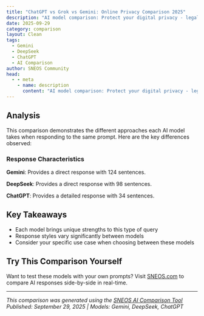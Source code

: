```yaml
---
title: "ChatGPT vs Grok vs Gemini: Online Privacy Comparison 2025"
description: "AI model comparison: Protect your digital privacy - legal strategies against data harvesting..."
date: 2025-09-29
category: comparison
layout: Clean
tags:
  - Gemini
  - DeepSeek
  - ChatGPT
  - AI Comparison
author: SNEOS Community
head:
  - - meta
    - name: description
      content: "AI model comparison: Protect your digital privacy - legal strategies against data harvesting..."
---
```


<ChatComparison
  title="ChatGPT vs Grok vs Gemini: Online Privacy Comparison 2025"
  prompt="Protect your digital privacy - legal strategies against data harvesting"
  :responses='{
    "Gemini": "Okay, let\u0027s dive into legal strategies for protecting your digital privacy against data harvesting. This is a complex area, and the effectiveness of any strategy depends on where you live, the specific practices of the data harvester, and the terms of service you\u0027ve agreed to. However, here\u0027s a breakdown of some potential legal and quasi-legal approaches:\n\n**I. Understanding the Landscape: Data Harvesting \u0026 Your Rights**\n\nBefore we get into strategies, it\u0027s crucial to understand what data harvesting is and what rights you *might* have.\n\n*   **What is Data Harvesting?**  Broadly, it\u0027s the collection of data from the internet and other sources, often without explicit consent or in ways that exceed the originally intended use.  This can include:\n    *   **Scraping:**  Automatically extracting data from websites.\n    *   **Crawling:**  Indexing websites for search engines, but also potentially collecting user data.\n    *   **Data Mining:**  Analyzing large datasets to identify patterns and insights, often from data collected passively.\n    *   **Tracking:** Using cookies, pixels, and other technologies to monitor user behavior across websites and apps.\n    *   **Combining Datasets:** Merging data from multiple sources to create more comprehensive user profiles.\n\n*   **Key Legal Concepts and Regulations:**\n    *   **GDPR (General Data Protection Regulation - EU):**  A powerful regulation that provides strong rights to individuals regarding their personal data. Key principles include:\n        *   **Consent:**  Data collection must be based on informed and explicit consent.\n        *   **Right to Access:**  Individuals have the right to access their data held by organizations.\n        *   **Right to Rectification:**  Individuals can correct inaccurate data.\n        *   **Right to Erasure (\u0022Right to be Forgotten\u0022):**  Individuals can request that their data be deleted.\n        *   **Data Minimization:**  Organizations should only collect data that is necessary for a specific purpose.\n        *   **Data Portability:** Individuals can transfer their data to another service provider.\n    *   **CCPA/CPRA (California Consumer Privacy Act/California Privacy Rights Act - US):** Provides California residents with rights similar to GDPR, including the right to know what data is collected, the right to delete data, and the right to opt-out of the sale of their data.  (Note: \u0022Sale\u0022 is defined broadly and can include sharing data for advertising purposes).\n    *   **Other US State Laws:** Many other states in the US have enacted or are considering similar privacy laws. Examples include Virginia (VCDPA), Colorado (CPA), Utah (UCPA), and Connecticut (CTDPA).\n    *   **COPPA (Children\u0027s Online Privacy Protection Act - US):**  Protects the privacy of children under 13 online.\n    *   **Wiretap Laws (Various Jurisdictions):**  Laws that prohibit the interception of electronic communications without consent. These may be relevant to some forms of data harvesting.\n    *   **Computer Fraud and Abuse Act (CFAA - US):**  Can be used in some cases to target unauthorized access to computer systems for data harvesting, but its applicability is often debated.\n    *   **Terms of Service/Privacy Policies:**  Agreements you make with websites and apps that outline how your data will be collected and used.\n    *   **Copyright Law:** If the data harvesting involves unauthorized copying of copyrighted material, copyright law may offer some protection.\n    *   **Trade Secret Law:** If the data harvesting involves theft of trade secrets, trade secret law may offer protection.\n\n**II. Legal Strategies \u0026 Actions You Can Take:**\n\nHere\u0027s a breakdown of legal strategies, ranging from proactive steps to reactive measures:\n\n*   **A. Proactive Measures (Prevention \u0026 Awareness):**\n\n    1.  **Read Privacy Policies and Terms of Service Carefully:** This is *critical*.  Understand what data is being collected and how it will be used.  Look for opt-out provisions.  Be wary of vague or overly broad language.  If you don\u0027t understand something, contact the organization for clarification.\n    2.  **Use Privacy-Enhancing Technologies:**\n        *   **Privacy-Focused Browsers:**  Brave, Firefox (with privacy settings configured), DuckDuckGo.\n        *   **VPNs (Virtual Private Networks):**  Encrypt your internet traffic and mask your IP address.\n        *   **Ad Blockers:**  Block tracking scripts and cookies.\n        *   **Privacy Extensions:**  Privacy Badger, uBlock Origin, Ghostery, Disconnect.\n        *   **Secure Email Providers:** ProtonMail, Tutanota.\n        *   **Encrypted Messaging Apps:** Signal, Wire.\n    3.  **Minimize Your Digital Footprint:**\n        *   **Be selective about what you share online:**  Think before you post on social media.\n        *   **Use aliases or pseudonyms:** Where appropriate.\n        *   **Review and adjust privacy settings on social media and other online accounts:**  Limit who can see your posts and information.\n        *   **Disable location services when not needed:**  Apps often track your location even when you\u0027re not actively using them.\n        *   **Regularly clear your browser history, cookies, and cache.**\n    4.  **Use Strong, Unique Passwords and a Password Manager:** This helps prevent account breaches that could expose your data.\n    5.  **Use Multi-Factor Authentication (MFA) whenever possible:** Adds an extra layer of security to your accounts.\n    6.  **Regularly Review App Permissions:**  See what permissions your apps have (e.g., access to your contacts, location, camera). Revoke permissions that are not necessary.\n    7.  **Opt-Out of Data Sharing:** Many websites and apps offer options to opt-out of data sharing for advertising or other purposes.  Look for these options in privacy settings.  Services like the Digital Advertising Alliance (DAA) offer tools to opt-out of targeted advertising.\n    8. **Use temporary email addresses when signing up for new services**: This will prevent the use of your main email being used to harvest data.\n    9. **Be aware of phishing scams**: Avoid clicking on suspicious links or opening attachments from unknown senders.\n    10. **Consider using a data broker removal service**: These services can help you remove your information from data broker websites.\n\n*   **B. Reactive Measures (When You Suspect Data Harvesting):**\n\n    1.  **Document Everything:**  Keep records of any suspected data harvesting activities, including dates, times, websites involved, and any evidence you can gather.\n    2.  **Exercise Your Rights Under GDPR/CCPA/Other Privacy Laws (If Applicable):**\n        *   **Data Access Request:**  Request a copy of your personal data from the organization. This will help you understand what data they have collected.\n        *   **Data Rectification Request:**  Request that any inaccurate data be corrected.\n        *   **Data Erasure Request (Right to be Forgotten):**  Request that your data be deleted.\n        *   **Opt-Out of Sale (Under CCPA/CPRA):**  Opt-out of the sale of your data.\n        *   **Object to Processing (Under GDPR):** Object to the processing of your personal data based on legitimate interests or direct marketing purposes.\n        *   **Restriction of Processing (Under GDPR):**  Request that the organization restrict the processing of your data in certain circumstances.\n        *   **Data Portability Request (Under GDPR):** Request that your data be transferred to another service provider.\n\n        *   **How to make a request:**  Most privacy policies will outline how to make these requests.  Often, there will be a designated email address or online form.  Be clear and specific in your request.\n    3.  **Contact the Data Harvester Directly:**  Before taking legal action, consider contacting the data harvester to explain your concerns and demand that they cease their activities. This may resolve the issue without the need for litigation. Keep a record of all communication.\n    4.  **Report to Regulatory Authorities:**\n        *   **GDPR:**  Report violations to your national data protection authority (e.g., the Information Commissioner\u0027s Office (ICO) in the UK, the CNIL in France, the Bundesbeauftragte f\u00FCr den Datenschutz und die Informationsfreiheit (BfDI) in Germany).\n        *   **CCPA/CPRA:**  Report violations to the California Attorney General.\n        *   **FTC (Federal Trade Commission - US):**  Report deceptive or unfair business practices related to data privacy.\n        *   **State Attorneys General (US):**  Many state attorneys general have consumer protection divisions that can investigate data privacy violations.\n    5.  **Consider Legal Action:** If other measures fail, you may have grounds to sue the data harvester. This will depend on the laws in your jurisdiction and the specific facts of your case.  Possible causes of action could include:\n        *   **Breach of Contract:**  If the data harvesting violates the terms of service or privacy policy you agreed to.\n        *   **Violation of Privacy Laws (e.g., GDPR, CCPA):**  If the data harvesting violates applicable privacy laws.\n        *   **Trespass to Chattels:**  (In some jurisdictions) If the data harvesting involves unauthorized access to your computer system.\n        *   **Intrusion Upon Seclusion:**  (In some jurisdictions) If the data harvesting is highly offensive and intrudes upon your reasonable expectation of privacy.\n        *   **Copyright Infringement:** If copyrighted content was illegally copied.\n        *   **Trade Secret Misappropriation:** If trade secrets were stolen.\n\n        *   **Consult with an Attorney:**  It is essential to consult with an attorney who specializes in data privacy law to determine your legal options.  They can assess the strength of your case and advise you on the best course of action.\n\n**III.  Challenges and Limitations**\n\n*   **Identifying the Data Harvester:**  It can be difficult to identify who is behind the data harvesting, especially if they are using sophisticated techniques to mask their identity.\n*   **Jurisdictional Issues:**  If the data harvester is located in a different jurisdiction, it may be difficult to enforce your legal rights.\n*   **Terms of Service Limitations:**  Many websites and apps have terms of service that limit their liability for data harvesting.\n*   **Evolving Technology:**  Data harvesting techniques are constantly evolving, making it difficult for the law to keep pace.\n*   **Lack of Transparency:** Many data harvesting practices are opaque, making it difficult to understand what data is being collected and how it is being used.\n*   **Costs of Litigation:** Legal action can be expensive and time-consuming.\n\n**IV. Key Considerations:**\n\n*   **Location Matters:** Your legal rights are heavily dependent on your location (e.g., EU, California, other US state, other country).\n*   **Specificity is Key:**  Vague claims are unlikely to be successful.  You need to provide specific evidence of data harvesting activities.\n*   **Time is of the Essence:**  Many privacy laws have deadlines for filing claims.\n\n**Disclaimer:** This information is for general informational purposes only and does not constitute legal advice. You should consult with an attorney to discuss your specific situation and legal options.\n",
    "DeepSeek": "Of course. Protecting your digital privacy against pervasive data harvesting requires a multi-layered approach, combining technical tools with strategic legal and quasi-legal actions. The goal is to make your data harder to collect, less valuable to harvesters, and to exercise the legal rights you already have.\n\nHere is a comprehensive guide to legal and strategic actions you can take.\n\n### Core Philosophy: Minimize, Obfuscate, and Assert Your Rights\n\nThis isn\u0027t about becoming a ghost; it\u0027s about significantly raising the cost and effort for companies to track you, making you a less attractive target.\n\n---\n\n### Part 1: The Foundation - Proactive Legal Strategies\n\nThese actions use existing laws and regulations to your advantage.\n\n#### 1. Exercise Your Rights Under Data Privacy Laws\nSeveral major jurisdictions have laws that grant you specific rights over your data. Use them.\n\n*   **General Data Protection Regulation (GDPR) - For EU Residents/Citizens:** This is a powerful law that applies to any company processing the data of people in the EU.\n    *   **Right to Access (Article 15):** You can request a copy of all personal data a company holds about you.\n    *   **Right to Erasure / \u0022Right to be Forgotten\u0022 (Article 17):** You can request the deletion of your personal data.\n    *   **Right to Object (Article 21):** You can object to the processing of your data for purposes like direct marketing.\n    *   **How to Use This:** Look for the \u0022Privacy\u0022 or \u0022Data Subject Request\u0022 section on any company\u0027s website. They are legally required to provide a mechanism for these requests. Use templated emails (easily found online) to make these requests.\n\n*   **California Consumer Privacy Act (CCPA/CPRA) - For California Residents:** Similar to GDPR, it provides strong rights for Californians.\n    *   **Right to Know:** You can ask what personal information is collected, used, shared, or sold.\n    *   **Right to Delete:** Similar to the GDPR\u0027s right to erasure.\n    *   **Right to Opt-Out of Sale/Sharing:** You can direct companies to stop selling or sharing your personal information.\n    *   **How to Use This:** Look for a \u0022Do Not Sell or Share My Personal Information\u0022 link at the bottom of a company\u0027s homepage. Click it. This is one of the most effective single clicks for privacy.\n\n*   **Other State Laws (Virginia, Colorado, Utah, Connecticut, etc.):** Many US states have enacted their own privacy laws with similar rights. If you are a resident of these states, familiarize yourself with your rights.\n\n#### 2. Leverage \u0022Do Not Sell\u0022 and Opt-Out Mechanisms\nThis is a practical application of the laws above, but it\u0027s so important it deserves its own section.\n\n*   **Global Privacy Control (GPC):** This is a technical standard that broadcasts a \u0022Do Not Sell\u0022 signal from your browser to every website you visit. It\u0027s like a \u0022Do Not Call\u0022 list for your browser.\n    *   **Action:** Enable GPC in your browser settings (some browsers like Brave have it built-in) or use a browser extension. The **Electronic Frontier Foundation (EFF)** and other privacy groups endorse this.\n\n*   **Industry Opt-Out Tools:**\n    *   **Network Advertising Initiative (NAI) Opt-Out:** Allows you to opt out of targeted advertising from its member companies.\n    *   **Digital Advertising Alliance (DAA) Opt-Out:** Provides tools to opt out of interest-based advertising from participating companies.\n    *   **Action:** Visit these sites and opt out. Remember to do this on all browsers you use.\n\n#### 3. Master the Art of Contractual Agreements: Terms of Service \u0026 Privacy Policies\nYou have a contractual relationship with every service you use.\n\n*   **Read and Understand (at least the key parts):** Use tools like **Terms of Service; Didn\u0027t Read (tosdr.org)** which grades and summarizes the privacy aspects of popular services.\n*   **Vote with Your Feet:** The most powerful legal strategy is to refuse the contract. If a company\u0027s data harvesting practices are egregious, do not use their service. Choose a privacy-respecting alternative.\n*   **Adjust Privacy Settings Immediately:** Upon signing up for any new service, go directly to the privacy settings and disable everything non-essential, especially personalized ads and data sharing with \u0022partners.\u0022\n\n---\n\n### Part 2: Strategic \u0026 Technical Actions to Support Your Legal Stance\n\nThese actions make the legal strategies above more effective by reducing your digital footprint.\n\n#### 1. Minimize Data at the Source\n*   **Practice Data Minimalism:** Never provide more information than is absolutely necessary. Use a fake birth date, a secondary email, or a pseudonym where possible.\n*   **Use Alias and Masking Services:** Services like **SimpleLogin** or **AnonAddy** allow you to create unique, random email aliases for every website. If an alias starts getting spam, you know who sold your data and can disable it without affecting your primary email.\n*   **Use a Virtual Private Network (VPN):** A reputable VPN encrypts your internet traffic and masks your IP address from your Internet Service Provider (ISP) and the websites you visit, preventing them from building a location-based profile.\n\n#### 2. Obfuscate and Compartmentalize\n*   **Use Privacy-Focused Browsers:** **Firefox** (with strong privacy settings) and **Brave** are excellent choices that block trackers by default.\n*   **Employ Browser Extensions:**\n    *   **uBlock Origin:** A powerful ad-blocker that also blocks trackers.\n    *   **Privacy Badger (EFF):** Automatically learns and blocks invisible trackers.\n    *   **ClearURLs:** Removes tracking elements from URLs.\n*   **Compartmentalize with Browser Profiles/Containers:** Use Firefox\u0027s \u0022Multi-Account Containers\u0022 to isolate your online activities. You can have one container for Facebook, one for Google, one for banking, etc. This prevents companies from tracking you across different parts of your life.\n\n#### 3. Choose Privacy-Respecting Alternatives\nYour choice of service is a powerful market signal.\n*   **Search Engine:** Use **DuckDuckGo** or **Startpage** instead of Google.\n*   **Email:** Use **ProtonMail** or **Tutanota** instead of Gmail.\n*   **Browser:** Use **Firefox** or **Brave** instead of Chrome.\n*   **Cloud Storage:** Use **Tresorit** or **Sync.com** instead of Dropbox or Google Drive.\n\n---\n\n### Part 3: The Action Plan - A Step-by-Step Strategy\n\n**Phase 1: The \u0022Low-Hanging Fruit\u0022 (1-2 Hours)**\n1.  Install **uBlock Origin** and **Privacy Badger** on your main browser.\n2.  Go to the **NAI** and **DAA** websites and opt out.\n3.  Enable **GPC** in your browser settings.\n4.  Audit the privacy settings on your top 5 most-used services (Facebook, Google, etc.) and lock them down.\n\n**Phase 2: The \u0022Deep Clean\u0022 (A Weekend)**\n1.  Use a template to submit **Data Access Requests** to the big data brokers (Google, Facebook, Amazon). See what they have on you.\n2.  Start using **email aliases** for all new signups.\n3.  Set up **Firefox Containers** for your most problematic accounts (Facebook, Google, LinkedIn).\n4.  Research and switch **one core service** to a privacy-focused alternative (e.g., change your default search engine).\n\n**Phase 3: \u0022Ongoing Vigilance\u0022 (Habit)**\n1.  **Before signing up for any new service,** check its rating on \u0060tosdr.org\u0060.\n2.  **Default to saying \u0022no\u0022** to any request for permissions, notifications, or data.\n3.  **Periodically repeat** the opt-out processes, as cookies can be reset.\n\n### Important Disclaimer\n\n**This information is for educational purposes and does not constitute legal advice.** The legal landscape for digital privacy is complex and rapidly evolving. For specific legal matters, please consult with a qualified attorney specializing in privacy law.\n\nBy combining these legal strategies with robust technical habits, you move from being a passive data source to an active, empowered individual in control of your digital identity. You are making a conscious choice to protect what is rightfully yours.",
    "ChatGPT": "Protecting your digital privacy from data harvesting involves employing a combination of legal strategies, technical measures, and best practices. Below are some key legal strategies you can consider to safeguard your personal data:\n\n### 1. Understand Your Rights Under Data Protection Laws\n- **Know applicable laws:** Familiarize yourself with laws that protect your data privacy such as the General Data Protection Regulation (GDPR) in the EU, the California Consumer Privacy Act (CCPA) in the US, and other regional regulations.\n- **Right to access:** These laws generally grant you the right to access personal data companies hold about you.\n- **Right to deletion:** You can request deletion of your data (right to be forgotten).\n- **Right to opt-out:** You may have the right to opt-out of data sales or marketing uses.\n- **Right to data portability:** You can request your data in a portable format.\n\n### 2. Exercise Your Rights\n- **Submit formal data requests:** Use subject access requests (SARs) or similar tools provided by companies.\n- **Demand transparency:** Ask companies for clear disclosures on how your data is collected, used, and shared.\n- **File complaints:** If your rights are violated, report to regulatory bodies such as data protection authorities or consumer protection agencies.\n\n### 3. Use Privacy Policies and Terms of Service to Your Advantage\n- **Review policies:** Carefully read privacy policies to understand what data is collected and how it\u2019s used.\n- **Hold companies accountable:** If a company violates its stated privacy policy, legal action may be possible.\n- **Negotiate terms:** For businesses or professional relationships, negotiate contracts to include strong privacy protections.\n\n### 4. Limit Data Collection Through Consent Management\n- **Withdraw consent:** Exercise the right to withdraw consent for data processing when possible.\n- **Use privacy-enhancing tools:** Employ cookie managers and consent managers that allow you to control tracking.\n\n### 5. Leverage Legal Tools When Data Is Misused\n- **Bring lawsuits:** For data breaches or unlawful data harvesting, consider civil actions for damages or injunctions.\n- **Class actions:** Join or initiate collective legal actions if many people are affected.\n- **Enforce breach notification laws:** Ensure companies notify you of breaches as required by law.\n\n### 6. Advocate for Stronger Privacy Legislation\n- **Support privacy reforms:** Participate in advocacy for improved data protection laws.\n- **Engage with policymakers:** Provide input on legislation that governs data harvesting.\n\n### 7. Use Contracts and Agreements\n- **Non-disclosure agreements (NDAs):** When sharing data with business partners, use NDAs.\n- **Data processing agreements (DPAs):** If you outsource data processing, use contracts specifying privacy requirements.\n\n---\n\n### Additional Practical Tips\n- **Minimize sharing:** Only provide necessary information online.\n- **Secure accounts:** Use strong passwords and enable two-factor authentication.\n- **Review app permissions:** Limit permissions on mobile apps.\n- **Use VPNs and encrypted communication:** To protect data in transit.\n\n---\n\nUsing these legal strategies in conjunction with technical measures will provide a robust defense against unwanted data harvesting and help protect your digital privacy effectively. If you face specific privacy challenges, consider consulting a lawyer specializing in data protection law."
  }'
  published-date="16:15"
/>

## Analysis

This comparison demonstrates the different approaches each AI model takes when responding to the same prompt. Here are the key differences observed:

### Response Characteristics

**Gemini**: Provides a direct response with 124 sentences. 

**DeepSeek**: Provides a direct response with 98 sentences. 

**ChatGPT**: Provides a detailed response with 34 sentences. 

## Key Takeaways

- Each model brings unique strengths to this type of query
- Response styles vary significantly between models
- Consider your specific use case when choosing between these models

## Try This Comparison Yourself

Want to test these models with your own prompts? Visit [SNEOS.com](https://sneos.com) to compare AI responses side-by-side in real-time.

---

*This comparison was generated using the [SNEOS AI Comparison Tool](https://sneos.com)*
*Published: September 29, 2025 | Models: Gemini, DeepSeek, ChatGPT*
